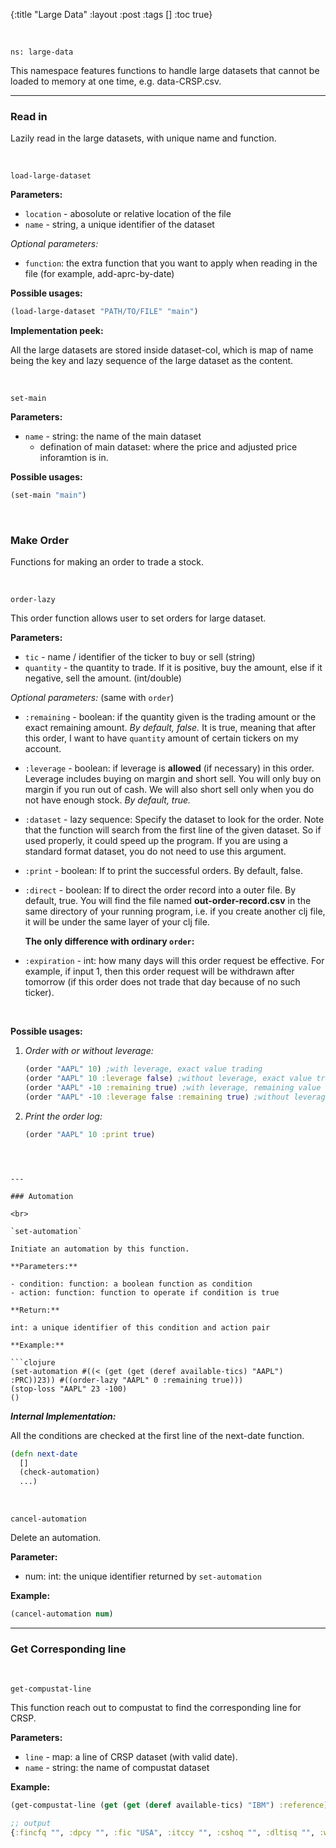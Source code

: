 {:title "Large Data"
 :layout :post
 :tags  []
 :toc true}

<br>

`ns: large-data`

This namespace features functions to handle large datasets that cannot be loaded to memory at one time, e.g. data-CRSP.csv.

---

### Read in

Lazily read in the large datasets, with unique name and function.

<br>

`load-large-dataset`

**Parameters:**

- `location` - abosolute or relative location of the file
- `name` - string, a unique identifier of the dataset

*Optional parameters:* 

- `function`: the extra function that you want to apply when reading in the file (for example, add-aprc-by-date)

**Possible usages:**

```clojure
(load-large-dataset "PATH/TO/FILE" "main")
```

**Implementation peek:**

All the large datasets are stored inside dataset-col, which is map of name being the key and lazy sequence of the large dataset as the content.

<br>

`set-main`

**Parameters:**

- `name` - string: the name of the main dataset
  - defination of main dataset: where the price and adjusted price inforamtion is in.

**Possible usages:**

```clojure
(set-main "main")
```

<br>

### Make Order

Functions for making an order to trade a stock.

<br>

`order-lazy`

This order function allows user to set orders for large dataset. 

**Parameters:**

- `tic` - name / identifier of the ticker to buy or sell (string)
- `quantity` - the quantity to trade. If it is positive, buy the amount, else if it negative, sell the amount. (int/double)

*Optional parameters:* (same with `order`)

- `:remaining` -  boolean: if the quantity given is the trading amount or the exact remaining amount. *By default, false.* It is true, meaning that after this order, I want to have `quantity` amount of certain tickers on my account.

- `:leverage` - boolean: if leverage is **allowed** (if necessary) in this order. Leverage includes buying on margin and short sell. You will only buy on margin if you run out of cash. We will also short sell only when you do not have enough stock. *By default, true.*

- `:dataset` -  lazy sequence: Specify the dataset to look for the order. Note that the function will search from the first line of the given dataset. So if used properly, it could speed up the program. If you are using a standard format dataset, you do not need to use this argument. 

- `:print`  - boolean: If to print the successful orders. By default, false.

- `:direct` - boolean: If to direct the order record into a outer file. By default, true. You will find the file named **out-order-record.csv** in the same directory of your running program, i.e. if you create another clj file, it will be under the same layer of your clj file.

  **The only difference with ordinary `order`:**

- `:expiration` -  int: how many days will this order request be effective. For example, if input 1, then this order request will be withdrawn after tomorrow (if this order does not trade that day because of no such ticker).

<br>

**Possible usages:**

1. *Order with or without leverage:*

   ```clojure
   (order "AAPL" 10) ;with leverage, exact value trading
   (order "AAPL" 10 :leverage false) ;without leverage, exact value trade
   (order "AAPL" -10 :remaining true) ;with leverage, remaining value
   (order "AAPL" -10 :leverage false :remaining true) ;without leverage, remaining value (This must be a failed trade)
   ```

2. *Print the order log:*

   ```clojure
   (order "AAPL" 10 :print true)
   
```
   


---

### Automation

<br>

`set-automation`

Initiate an automation by this function.

**Parameters:**

- condition: function: a boolean function as condition
- action: function: function to operate if condition is true

**Return:**

int: a unique identifier of this condition and action pair

**Example:**

```clojure
(set-automation #((< (get (get (deref available-tics) "AAPL") :PRC))23)) #((order-lazy "AAPL" 0 :remaining true)))
(stop-loss "AAPL" 23 -100)
()
```

***Internal Implementation:***

All the conditions are checked at the first line of the next-date function.

```clojure
(defn next-date
  []
  (check-automation)
  ...)
```

<br>

`cancel-automation`

Delete an automation.

**Parameter:**

- num: int: the unique identifier returned by `set-automation`

**Example:**

```clojure
(cancel-automation num)
```

-----------------

### Get Corresponding line

<br>

`get-compustat-line`

This function reach out to compustat to find the corresponding line for CRSP.

**Parameters:**

- `line` - map: a line of CRSP dataset (with valid date).
- `name` - string: the name of compustat dataset


**Example:**

```clojure
(get-compustat-line (get (get (deref available-tics) "IBM") :reference) "compustat") ;; recall the definition of available-tics!

;; output
{:fincfq "", :dpcy "", :fic "USA", :itccy "", :cshoq "", :dltisq "", :wcapchq "", :niq "59.213", :dpcq "", :sstkq "", :cik "51143.0", :oancfq "", :loq "", :pstkrq "", :oibdpq "", :ipodate "", :datafqtr "1962.5", :prstkcq "", :ivncfy "", :pstkq "", :saleq "467.7", :ltq "", :lctq "", :txdbq "", :dlcq "", :ppentq "", :dpq "", :atq "", :dvpq "", :wcapchy "", :capxy "", :itccq "", :xintq "", :datacqtr "1962.5", :dltrq "", :ibq "59.213", :actq "", :mibtq "", :xrdq "", :sstky "", :invtq "", :dvy "", :oiadpq "", :mibq "", :icaptq "", :txditcq "", :prccq "353.1442", :ceqq "", :sppey "", :dvq "", :seqq "", :fincfy "", :capxq "", :revtq "467.7", :oancfy "", :ivncfq "", :cusip "459200101", :dltisy "", :gvkey "6066", :addzip "10504", :dlttq "", :prstkcy "", :rdq "", :sic "7370.0", :xsgaq "", :exchg "11.0", :dltry "", :rectq "", :sppeq "", :cogsq "", :tic "IBM", :cheq "", :datadate "1962-09-30", :conm "INTL BUSINESS MACHINES CORP"}
```


